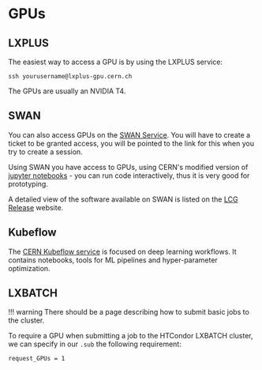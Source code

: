 # GPUs

## LXPLUS 

The easiest way to access a GPU is by using the LXPLUS service:

```
ssh yourusername@lxplus-gpu.cern.ch
```
The GPUs are usually an NVIDIA T4. 


## SWAN

You can also access GPUs on the [SWAN Service](https://swan-k8s.cern.ch/hub/spawn). You will have to create a ticket to be granted access, you will be pointed to the link for this when you try to create a session. 

Using SWAN you have access to GPUs, using CERN's modified version of [jupyter notebooks](https://jupyter.org/) - you can run code interactively, thus it is very good for prototyping. 

A detailed view of the software available on SWAN is listed on the [LCG Release](https://lcginfo.cern.ch/) website.

## Kubeflow
The [CERN Kubeflow service](https://ml.docs.cern.ch/) is focused on deep learning workflows. It contains notebooks, tools for ML pipelines and hyper-parameter optimization.


## LXBATCH

!!! warning
    There should be a page describing how to submit basic jobs to the cluster. 


To require a GPU when submitting a job to the HTCondor LXBATCH cluster, we can specify in our `.sub` the following requirement:
```
request_GPUs = 1
```

